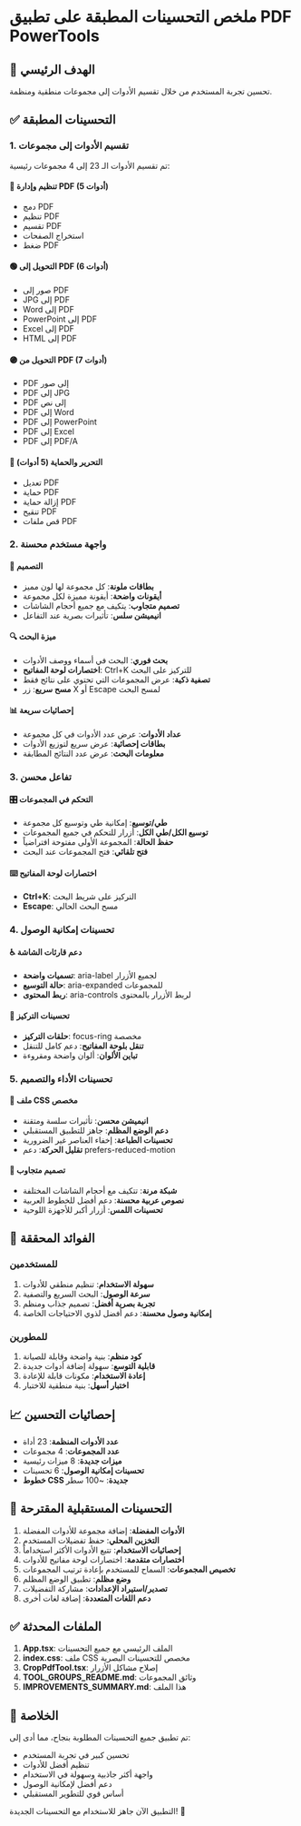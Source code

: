 # ملخص التحسينات المطبقة على تطبيق PDF PowerTools

## 🎯 الهدف الرئيسي
تحسين تجربة المستخدم من خلال تقسيم الأدوات إلى مجموعات منطقية ومنظمة.

## ✅ التحسينات المطبقة

### 1. تقسيم الأدوات إلى مجموعات
تم تقسيم الأدوات الـ 23 إلى 4 مجموعات رئيسية:

#### 🔵 تنظيم وإدارة PDF (5 أدوات)
- دمج PDF
- تنظيم PDF  
- تقسيم PDF
- استخراج الصفحات
- ضغط PDF

#### 🟢 التحويل إلى PDF (6 أدوات)
- صور إلى PDF
- JPG إلى PDF
- Word إلى PDF
- PowerPoint إلى PDF
- Excel إلى PDF
- HTML إلى PDF

#### 🟣 التحويل من PDF (7 أدوات)
- PDF إلى صور
- PDF إلى JPG
- PDF إلى نص
- PDF إلى Word
- PDF إلى PowerPoint
- PDF إلى Excel
- PDF إلى PDF/A

#### 🔴 التحرير والحماية (5 أدوات)
- تعديل PDF
- حماية PDF
- إزالة حماية PDF
- تنقيح PDF
- قص ملفات PDF

### 2. واجهة مستخدم محسنة

#### 🎨 التصميم
- **بطاقات ملونة**: كل مجموعة لها لون مميز
- **أيقونات واضحة**: أيقونة مميزة لكل مجموعة
- **تصميم متجاوب**: يتكيف مع جميع أحجام الشاشات
- **انيميشن سلس**: تأثيرات بصرية عند التفاعل

#### 🔍 ميزة البحث
- **بحث فوري**: البحث في أسماء ووصف الأدوات
- **اختصارات لوحة المفاتيح**: Ctrl+K للتركيز على البحث
- **تصفية ذكية**: عرض المجموعات التي تحتوي على نتائج فقط
- **مسح سريع**: زر X أو Escape لمسح البحث

#### 📊 إحصائيات سريعة
- **عداد الأدوات**: عرض عدد الأدوات في كل مجموعة
- **بطاقات إحصائية**: عرض سريع لتوزيع الأدوات
- **معلومات البحث**: عرض عدد النتائج المطابقة

### 3. تفاعل محسن

#### 🎛️ التحكم في المجموعات
- **طي/توسيع**: إمكانية طي وتوسيع كل مجموعة
- **توسيع الكل/طي الكل**: أزرار للتحكم في جميع المجموعات
- **حفظ الحالة**: المجموعة الأولى مفتوحة افتراضياً
- **فتح تلقائي**: فتح المجموعات عند البحث

#### ⌨️ اختصارات لوحة المفاتيح
- **Ctrl+K**: التركيز على شريط البحث
- **Escape**: مسح البحث الحالي

### 4. تحسينات إمكانية الوصول

#### ♿ دعم قارئات الشاشة
- **تسميات واضحة**: aria-label لجميع الأزرار
- **حالة التوسيع**: aria-expanded للمجموعات
- **ربط المحتوى**: aria-controls لربط الأزرار بالمحتوى

#### 🎯 تحسينات التركيز
- **حلقات التركيز**: focus-ring مخصصة
- **تنقل بلوحة المفاتيح**: دعم كامل للتنقل
- **تباين الألوان**: ألوان واضحة ومقروءة

### 5. تحسينات الأداء والتصميم

#### 🎨 ملف CSS مخصص
- **انيميشن محسن**: تأثيرات سلسة ومتقنة
- **دعم الوضع المظلم**: جاهز للتطبيق المستقبلي
- **تحسينات الطباعة**: إخفاء العناصر غير الضرورية
- **تقليل الحركة**: دعم prefers-reduced-motion

#### 📱 تصميم متجاوب
- **شبكة مرنة**: تتكيف مع أحجام الشاشات المختلفة
- **نصوص عربية محسنة**: دعم أفضل للخطوط العربية
- **تحسينات اللمس**: أزرار أكبر للأجهزة اللوحية

## 🚀 الفوائد المحققة

### للمستخدمين
1. **سهولة الاستخدام**: تنظيم منطقي للأدوات
2. **سرعة الوصول**: البحث السريع والتصفية
3. **تجربة بصرية أفضل**: تصميم جذاب ومنظم
4. **إمكانية وصول محسنة**: دعم أفضل لذوي الاحتياجات الخاصة

### للمطورين
1. **كود منظم**: بنية واضحة وقابلة للصيانة
2. **قابلية التوسع**: سهولة إضافة أدوات جديدة
3. **إعادة الاستخدام**: مكونات قابلة للإعادة
4. **اختبار أسهل**: بنية منطقية للاختبار

## 📈 إحصائيات التحسين

- **عدد الأدوات المنظمة**: 23 أداة
- **عدد المجموعات**: 4 مجموعات
- **ميزات جديدة**: 8 ميزات رئيسية
- **تحسينات إمكانية الوصول**: 6 تحسينات
- **خطوط CSS جديدة**: ~100 سطر

## 🔮 التحسينات المستقبلية المقترحة

1. **الأدوات المفضلة**: إضافة مجموعة للأدوات المفضلة
2. **التخزين المحلي**: حفظ تفضيلات المستخدم
3. **إحصائيات الاستخدام**: تتبع الأدوات الأكثر استخداماً
4. **اختصارات متقدمة**: اختصارات لوحة مفاتيح للأدوات
5. **تخصيص المجموعات**: السماح للمستخدم بإعادة ترتيب المجموعات
6. **وضع مظلم**: تطبيق الوضع المظلم
7. **تصدير/استيراد الإعدادات**: مشاركة التفضيلات
8. **دعم اللغات المتعددة**: إضافة لغات أخرى

## ✅ الملفات المحدثة

1. **App.tsx**: الملف الرئيسي مع جميع التحسينات
2. **index.css**: ملف CSS مخصص للتحسينات البصرية
3. **CropPdfTool.tsx**: إصلاح مشاكل الأزرار
4. **TOOL_GROUPS_README.md**: وثائق المجموعات
5. **IMPROVEMENTS_SUMMARY.md**: هذا الملف

## 🎉 الخلاصة

تم تطبيق جميع التحسينات المطلوبة بنجاح، مما أدى إلى:
- تحسين كبير في تجربة المستخدم
- تنظيم أفضل للأدوات
- واجهة أكثر جاذبية وسهولة في الاستخدام
- دعم أفضل لإمكانية الوصول
- أساس قوي للتطوير المستقبلي

التطبيق الآن جاهز للاستخدام مع التحسينات الجديدة! 🚀